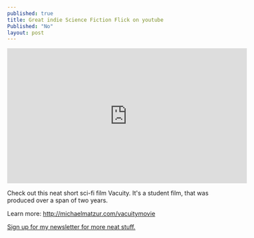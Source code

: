 ```yaml
---
published: true
title: Great indie Science Fiction Flick on youtube
Published: "No"
layout: post
---
```


<iframe width="560" height="315" src="https://www.youtube.com/embed/VDbm4hpVs58" frameborder="0" allowfullscreen></iframe>

Check out this neat short sci-fi film Vacuity. It's a student film, that was produced over a span of two years. 

Learn more: <http://michaelmatzur.com/vacuitymovie>

[Sign up for my newsletter for more neat stuff.](http://tinyletter.com/ajroach42)
